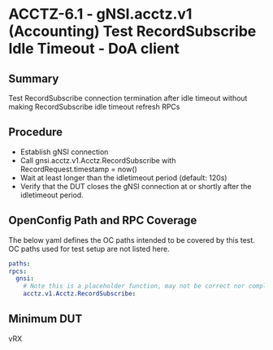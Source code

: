 # ACCTZ-6.1 - gNSI.acctz.v1 (Accounting) Test RecordSubscribe Idle Timeout - DoA client

## Summary
Test RecordSubscribe connection termination after idle timeout without making RecordSubscribe idle timeout refresh RPCs

## Procedure

- Establish gNSI connection
- Call gnsi.acctz.v1.Acctz.RecordSubscribe with RecordRequest.timestamp = now()
- Wait at least longer than the idletimeout period (default: 120s)
- Verify that the DUT closes the gNSI connection at or shortly after the idletimeout period.

## OpenConfig Path and RPC Coverage

The below yaml defines the OC paths intended to be covered by this test.  OC paths used for test setup are not listed here.

```yaml
paths:
rpcs:
  gnsi:
    # Note this is a placeholder function, may not be correct nor complete.
    acctz.v1.Acctz.RecordSubscribe:
```

## Minimum DUT
vRX
